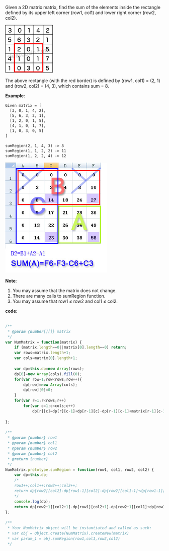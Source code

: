 ﻿Given a 2D matrix matrix, find the sum of the elements inside the rectangle defined by its upper left corner (row1, col1) and lower right corner (row2, col2).

![Alt Text](https://github.com/godghdai/leetcode/blob/master/Resource/img/304/2.png)

The above rectangle (with the red border) is defined by (row1, col1) = (2, 1) and (row2, col2) = (4, 3), which contains sum = 8.

**Example**:
```
Given matrix = [
  [3, 0, 1, 4, 2],
  [5, 6, 3, 2, 1],
  [1, 2, 0, 1, 5],
  [4, 1, 0, 1, 7],
  [1, 0, 3, 0, 5]
]

sumRegion(2, 1, 4, 3) -> 8
sumRegion(1, 1, 2, 2) -> 11
sumRegion(1, 2, 2, 4) -> 12
```
![Alt Text](https://github.com/godghdai/leetcode/blob/master/Resource/img/304/1.jpg)

**Note**:
1. You may assume that the matrix does not change.
2. There are many calls to sumRegion function.
3. You may assume that row1 ≤ row2 and col1 ≤ col2.


**code:**

```js

/**
 * @param {number[][]} matrix
 */
var NumMatrix = function(matrix) {
    if (matrix.length==0||matrix[0].length==0) return;
    var rows=matrix.length+1;
    var cols=matrix[0].length+1;
    
    var dp=this.dp=new Array(rows);
    dp[0]=new Array(cols).fill(0);
    for(var row=1;row<rows;row++){
        dp[row]=new Array(cols);
        dp[row][0]=0;
    }
    for(var r=1;r<rows;r++)
        for(var c=1;c<cols;c++)
            dp[r][c]=dp[r][c-1]+dp[r-1][c]-dp[r-1][c-1]+matrix[r-1][c-1];    
  
};

/** 
 * @param {number} row1 
 * @param {number} col1 
 * @param {number} row2 
 * @param {number} col2
 * @return {number}
 */
NumMatrix.prototype.sumRegion = function(row1, col1, row2, col2) {
    var dp=this.dp;
    /*
    row1++;col1++;row2++;col2++;
    return dp[row2][col2]-dp[row1-1][col2]-dp[row2][col1-1]+dp[row1-1][col1-1];
    */
    console.log(dp);
    return dp[row2+1][col2+1]-dp[row1][col2+1]-dp[row2+1][col1]+dp[row1][col1];
};

/** 
 * Your NumMatrix object will be instantiated and called as such:
 * var obj = Object.create(NumMatrix).createNew(matrix)
 * var param_1 = obj.sumRegion(row1,col1,row2,col2)
 */

```
